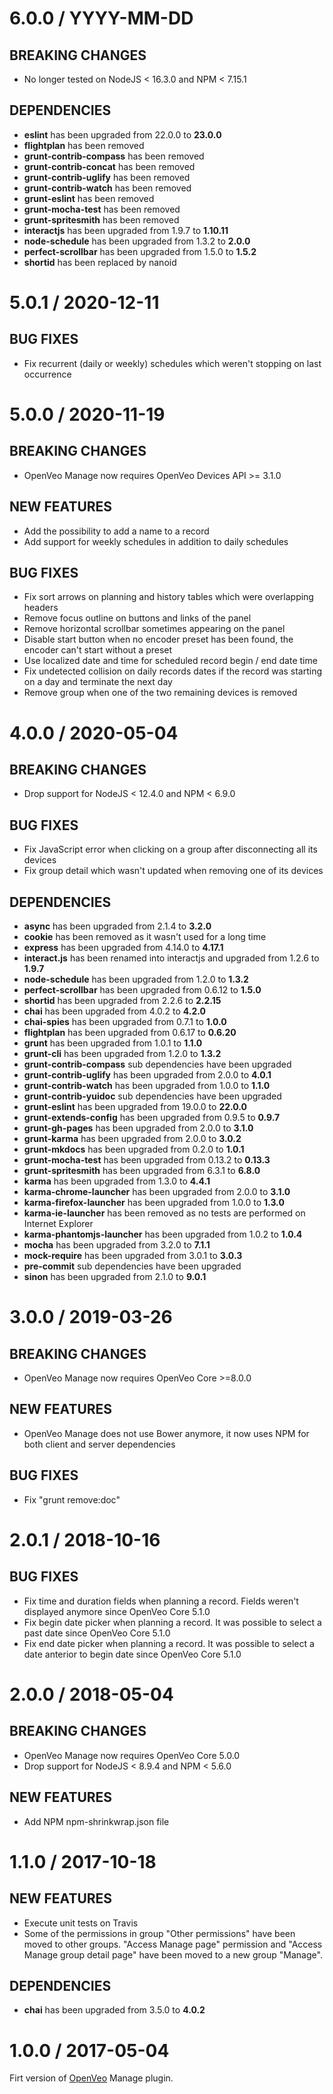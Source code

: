 # 6.0.0 / YYYY-MM-DD

## BREAKING CHANGES

- No longer tested on NodeJS &lt; 16.3.0 and NPM &lt; 7.15.1

## DEPENDENCIES

- **eslint** has been upgraded from 22.0.0 to **23.0.0**
- **flightplan** has been removed
- **grunt-contrib-compass** has been removed
- **grunt-contrib-concat** has been removed
- **grunt-contrib-uglify** has been removed
- **grunt-contrib-watch** has been removed
- **grunt-eslint** has been removed
- **grunt-mocha-test** has been removed
- **grunt-spritesmith** has been removed
- **interactjs** has been upgraded from 1.9.7 to **1.10.11**
- **node-schedule** has been upgraded from 1.3.2 to **2.0.0**
- **perfect-scrollbar** has been upgraded from 1.5.0 to **1.5.2**
- **shortid** has been replaced by nanoid

# 5.0.1 / 2020-12-11

## BUG FIXES

- Fix recurrent (daily or weekly) schedules which weren't stopping on last occurrence

# 5.0.0 / 2020-11-19

## BREAKING CHANGES

- OpenVeo Manage now requires OpenVeo Devices API >= 3.1.0

## NEW FEATURES

- Add the possibility to add a name to a record
- Add support for weekly schedules in addition to daily schedules

## BUG FIXES

- Fix sort arrows on planning and history tables which were overlapping headers
- Remove focus outline on buttons and links of the panel
- Remove horizontal scrollbar sometimes appearing on the panel
- Disable start button when no encoder preset has been found, the encoder can't start without a preset
- Use localized date and time for scheduled record begin / end date time
- Fix undetected collision on daily records dates if the record was starting on a day and terminate the next day
- Remove group when one of the two remaining devices is removed

# 4.0.0 / 2020-05-04

## BREAKING CHANGES

- Drop support for NodeJS &lt; 12.4.0 and NPM &lt; 6.9.0

## BUG FIXES

- Fix JavaScript error when clicking on a group after disconnecting all its devices
- Fix group detail which wasn't updated when removing one of its devices

## DEPENDENCIES

- **async** has been upgraded from 2.1.4 to **3.2.0**
- **cookie** has been removed as it wasn't used for a long time
- **express** has been upgraded from 4.14.0 to **4.17.1**
- **interact.js** has been renamed into interactjs and upgraded from 1.2.6 to **1.9.7**
- **node-schedule** has been upgraded from 1.2.0 to **1.3.2**
- **perfect-scrollbar** has been upgraded from 0.6.12 to **1.5.0**
- **shortid** has been upgraded from 2.2.6 to **2.2.15**
- **chai** has been upgraded from 4.0.2 to **4.2.0**
- **chai-spies** has been upgraded from 0.7.1 to **1.0.0**
- **flightplan** has been upgraded from 0.6.17 to **0.6.20**
- **grunt** has been upgraded from 1.0.1 to **1.1.0**
- **grunt-cli** has been upgraded from 1.2.0 to **1.3.2**
- **grunt-contrib-compass** sub dependencies have been upgraded
- **grunt-contrib-uglify** has been upgraded from 2.0.0 to **4.0.1**
- **grunt-contrib-watch** has been upgraded from 1.0.0 to **1.1.0**
- **grunt-contrib-yuidoc** sub dependencies have been upgraded
- **grunt-eslint** has been upgraded from 19.0.0 to **22.0.0**
- **grunt-extends-config** has been upgraded from 0.9.5 to **0.9.7**
- **grunt-gh-pages** has been upgraded from 2.0.0 to **3.1.0**
- **grunt-karma** has been upgraded from 2.0.0 to **3.0.2**
- **grunt-mkdocs** has been upgraded from 0.2.0 to **1.0.1**
- **grunt-mocha-test** has been upgraded from 0.13.2 to **0.13.3**
- **grunt-spritesmith** has been upgraded from 6.3.1 to **6.8.0**
- **karma** has been upgraded from 1.3.0 to **4.4.1**
- **karma-chrome-launcher** has been upgraded from 2.0.0 to **3.1.0**
- **karma-firefox-launcher** has been upgraded from 1.0.0 to **1.3.0**
- **karma-ie-launcher** has been removed as no tests are performed on Internet Explorer
- **karma-phantomjs-launcher** has been upgraded from 1.0.2 to **1.0.4**
- **mocha** has been upgraded from 3.2.0 to **7.1.1**
- **mock-require** has been upgraded from 3.0.1 to **3.0.3**
- **pre-commit** sub dependencies have been upgraded
- **sinon** has been upgraded from 2.1.0 to **9.0.1**

# 3.0.0 / 2019-03-26

## BREAKING CHANGES

- OpenVeo Manage now requires OpenVeo Core >=8.0.0

## NEW FEATURES

- OpenVeo Manage does not use Bower anymore, it now uses NPM for both client and server dependencies

## BUG FIXES

- Fix "grunt remove:doc"

# 2.0.1 / 2018-10-16

## BUG FIXES

- Fix time and duration fields when planning a record. Fields weren't displayed anymore since OpenVeo Core 5.1.0
- Fix begin date picker when planning a record. It was possible to select a past date since OpenVeo Core 5.1.0
- Fix end date picker when planning a record. It was possible to select a date anterior to begin date since OpenVeo Core 5.1.0

# 2.0.0 / 2018-05-04

## BREAKING CHANGES

- OpenVeo Manage now requires OpenVeo Core 5.0.0
- Drop support for NodeJS &lt; 8.9.4 and NPM &lt; 5.6.0

## NEW FEATURES

- Add NPM npm-shrinkwrap.json file

# 1.1.0 / 2017-10-18

## NEW FEATURES

- Execute unit tests on Travis
- Some of the permissions in group "Other permissions" have been moved to other groups. "Access Manage page" permission and "Access Manage group detail page" have been moved to a new group "Manage".

## DEPENDENCIES

- **chai** has been upgraded from 3.5.0 to **4.0.2**

# 1.0.0 / 2017-05-04

Firt version of [OpenVeo](https://github.com/veo-labs/openveo-core) Manage plugin.
